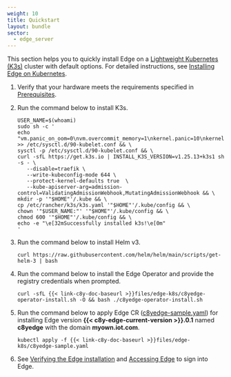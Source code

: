 ```yaml
---
weight: 10
title: Quickstart
layout: bundle
sector:
  - edge_server
---
```


This section helps you to quickly install Edge on a [Lightweight Kubernetes (K3s)](https://docs.k3s.io/installation) cluster with default options. For detailed instructions, see [Installing Edge on Kubernetes](/edge-kubernetes/installing-edge-on-k8/).

1. Verify that your hardware meets the requirements specified in [Prerequisites](/edge-kubernetes/installing-edge-on-k8/#prerequisites).

2. Run the command below to install K3s.

   ```shell
   USER_NAME=$(whoami)
   sudo sh -c '
   echo "vm.panic_on_oom=0\nvm.overcommit_memory=1\nkernel.panic=10\nkernel.panic_on_oops=1" >> /etc/sysctl.d/90-kubelet.conf && \
   sysctl -p /etc/sysctl.d/90-kubelet.conf && \
   curl -sfL https://get.k3s.io | INSTALL_K3S_VERSION=v1.25.13+k3s1 sh -s - \
      --disable=traefik \
      --write-kubeconfig-mode 644 \
      --protect-kernel-defaults true  \
      --kube-apiserver-arg=admission-control=ValidatingAdmissionWebhook,MutatingAdmissionWebhook && \
   mkdir -p '"$HOME"'/.kube && \
   cp /etc/rancher/k3s/k3s.yaml '"$HOME"'/.kube/config && \
   chown '"$USER_NAME:"' '"$HOME"'/.kube/config && \
   chmod 600 '"$HOME"'/.kube/config && \
   echo -e "\e[32mSuccessfully installed k3s!\e[0m"
   '
   ```

3. Run the command below to install Helm v3.

   ```shell
   curl https://raw.githubusercontent.com/helm/helm/main/scripts/get-helm-3 | bash
   ```

4. Run the command below to install the Edge Operator and provide the registry credentials when prompted.

   ```shell
   curl -sfL {{< link-c8y-doc-baseurl >}}files/edge-k8s/c8yedge-operator-install.sh -O && bash ./c8yedge-operator-install.sh
   ```

5. Run the command below to apply Edge CR ([c8yedge-sample.yaml](/files/edge-k8s/c8yedge-sample.yaml)) for installing Edge version **{{< c8y-edge-current-version >}}.0.1** named **c8yedge** with the domain **myown.iot.com**.

   ```shell
   kubectl apply -f {{< link-c8y-doc-baseurl >}}files/edge-k8s/c8yedge-sample.yaml
   ```

6. See [Verifying the Edge installation](/edge-kubernetes/installing-edge-on-k8/#verifying-the-edge-installation) and [Accessing Edge](/edge-kubernetes/installing-edge-on-k8/#accessing-edge) to sign into Edge.
